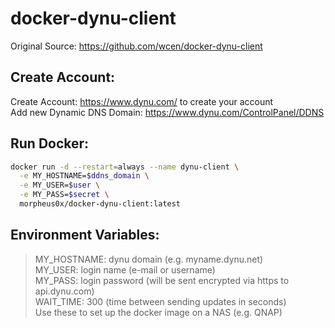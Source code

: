 # docker-dynu-client

Original Source: https://github.com/wcen/docker-dynu-client  


## Create Account:

Create Account: https://www.dynu.com/ to create your account  
Add new Dynamic DNS Domain: https://www.dynu.com/ControlPanel/DDNS  


## Run Docker:

```sh
docker run -d --restart=always --name dynu-client \
  -e MY_HOSTNAME=$ddns_domain \
  -e MY_USER=$user \
  -e MY_PASS=$secret \
  morpheus0x/docker-dynu-client:latest
```


## Environment Variables:

>MY_HOSTNAME: dynu domain (e.g. myname.dynu.net)  
>MY_USER: login name (e-mail or username)  
>MY_PASS: login password (will be sent encrypted via https to api.dynu.com)  
>WAIT_TIME: 300 (time between sending updates in seconds)    
Use these to set up the docker image on a NAS (e.g. QNAP)  
